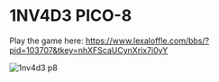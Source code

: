 # 1NV4D3 PICO-8
Play the game here:
https://www.lexaloffle.com/bbs/?pid=103707&tkey=nhXFScaUCynXrix7i0yY

![1nv4d3 p8](https://user-images.githubusercontent.com/99919744/216803708-deb8dbd4-d841-44dd-9ca4-173b552bf7e6.png)
